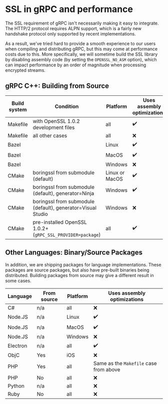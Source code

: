 # SSL in gRPC and performance

The SSL requirement of gRPC isn't necessarily making it easy to integrate. The HTTP/2 protocol requires ALPN support, which is a fairly new handshake protocol only supported by recent implementations.

As a result, we've tried hard to provide a smooth experience to our users when compiling and distributing gRPC, but this may come at performance costs due to this. More specifically, we will sometime build the SSL library by disabling assembly code
(by setting the `OPENSSL_NO_ASM` option), which can impact performance by an order of magnitude when processing encrypted streams.

## gRPC C++: Building from Source

Build system | Condition | Platform | Uses assembly optimizations
---|---|---|--
Makefile | with OpenSSL 1.0.2 development files | all | :heavy_check_mark:
Makefile | all other cases | all | :x:
Bazel | | Linux | :heavy_check_mark:
Bazel | | MacOS | :heavy_check_mark:
Bazel | | Windows | :x:
CMake | boringssl from submodule (default) | Linux or MacOS | :heavy_check_mark:
CMake | boringssl from submodule (default), generator=Ninja | Windows | :heavy_check_mark:
CMake | boringssl from submodule (default), generator=Visual Studio | Windows | :x:
CMake | pre-installed OpenSSL 1.0.2+ (`gRPC_SSL_PROVIDER=package`) | all | :heavy_check_mark:

## Other Languages: Binary/Source Packages

In addition, we are shipping packages for language implementations. These packages are source packages, but also have pre-built binaries being distributed. Building packages from source may give a different result in some cases.

Language | From source | Platform | Uses assembly optimizations
---|---|---|---
C#      | n/a | all | :x:
Node.JS | n/a | Linux | :heavy_check_mark:
Node.JS | n/a | MacOS | :heavy_check_mark:
Node.JS | n/a | Windows | :x:
Electron | n/a | all | :heavy_check_mark:
ObjC | Yes | iOS | :x:
PHP | Yes | all | Same as the `Makefile` case from above
PHP | No | all | :x:
Python | n/a | all | :x:
Ruby | No | all | :x:

